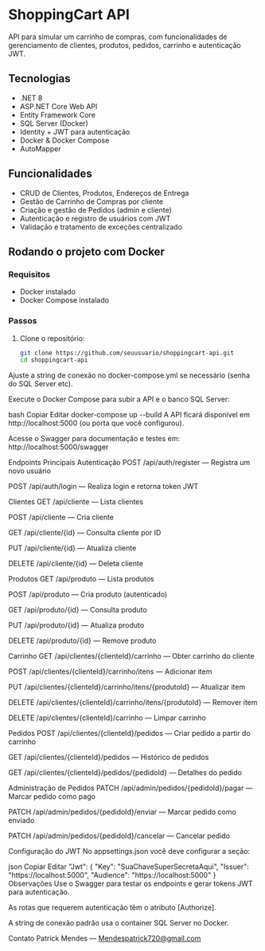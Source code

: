 # ShoppingCart API

API para simular um carrinho de compras, com funcionalidades de gerenciamento de clientes, produtos, pedidos, carrinho e autenticação JWT.

## Tecnologias

- .NET 8
- ASP.NET Core Web API
- Entity Framework Core
- SQL Server (Docker)
- Identity + JWT para autenticação
- Docker & Docker Compose
- AutoMapper

## Funcionalidades

- CRUD de Clientes, Produtos, Endereços de Entrega
- Gestão de Carrinho de Compras por cliente
- Criação e gestão de Pedidos (admin e cliente)
- Autenticação e registro de usuários com JWT
- Validação e tratamento de exceções centralizado

## Rodando o projeto com Docker

### Requisitos

- Docker instalado
- Docker Compose instalado

### Passos

1. Clone o repositório:
   ```bash
   git clone https://github.com/seuusuario/shoppingcart-api.git
   cd shoppingcart-api
Ajuste a string de conexão no docker-compose.yml se necessário (senha do SQL Server etc).

Execute o Docker Compose para subir a API e o banco SQL Server:

bash
Copiar
Editar
docker-compose up --build
A API ficará disponível em http://localhost:5000 (ou porta que você configurou).

Acesse o Swagger para documentação e testes em:
http://localhost:5000/swagger

Endpoints Principais
Autenticação
POST /api/auth/register — Registra um novo usuário

POST /api/auth/login — Realiza login e retorna token JWT

Clientes
GET /api/cliente — Lista clientes

POST /api/cliente — Cria cliente

GET /api/cliente/{id} — Consulta cliente por ID

PUT /api/cliente/{id} — Atualiza cliente

DELETE /api/cliente/{id} — Deleta cliente

Produtos
GET /api/produto — Lista produtos

POST /api/produto — Cria produto (autenticado)

GET /api/produto/{id} — Consulta produto

PUT /api/produto/{id} — Atualiza produto

DELETE /api/produto/{id} — Remove produto

Carrinho
GET /api/clientes/{clienteId}/carrinho — Obter carrinho do cliente

POST /api/clientes/{clienteId}/carrinho/itens — Adicionar item

PUT /api/clientes/{clienteId}/carrinho/itens/{produtoId} — Atualizar item

DELETE /api/clientes/{clienteId}/carrinho/itens/{produtoId} — Remover item

DELETE /api/clientes/{clienteId}/carrinho — Limpar carrinho

Pedidos
POST /api/clientes/{clienteId}/pedidos — Criar pedido a partir do carrinho

GET /api/clientes/{clienteId}/pedidos — Histórico de pedidos

GET /api/clientes/{clienteId}/pedidos/{pedidoId} — Detalhes do pedido

Administração de Pedidos
PATCH /api/admin/pedidos/{pedidoId}/pagar — Marcar pedido como pago

PATCH /api/admin/pedidos/{pedidoId}/enviar — Marcar pedido como enviado

PATCH /api/admin/pedidos/{pedidoId}/cancelar — Cancelar pedido

Configuração do JWT
No appsettings.json você deve configurar a seção:

json
Copiar
Editar
"Jwt": {
  "Key": "SuaChaveSuperSecretaAqui",
  "Issuer": "https://localhost:5000",
  "Audience": "https://localhost:5000"
}
Observações
Use o Swagger para testar os endpoints e gerar tokens JWT para autenticação.

As rotas que requerem autenticação têm o atributo [Authorize].

A string de conexão padrão usa o container SQL Server no Docker.

Contato
Patrick Mendes — Mendespatrick720@gmail.com

